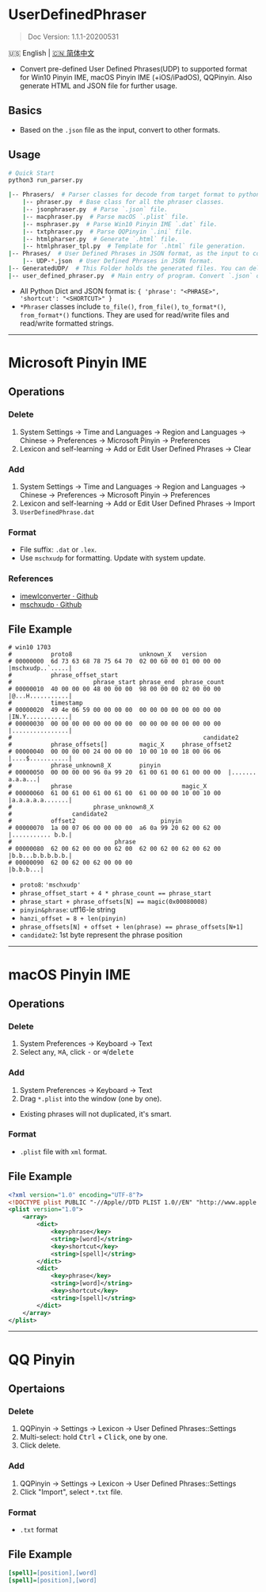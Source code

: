 # UserDefinedPhraser
> Doc Version: 1.1.1-20200531

🇺🇸 English | [🇨🇳 简体中文](README-CN.md)

* Convert pre-defined User Defined Phrases(UDP) to supported format for Win10 Pinyin IME, macOS Pinyin IME (+iOS/iPadOS), QQPinyin. Also generate HTML and JSON file for further usage.

## Basics
* Based on the `.json` file as the input, convert to other formats.

## Usage

```py
# Quick Start
python3 run_parser.py
```

```sh
|-- Phrasers/  # Parser classes for decode from target format to python dict and encode python dict to target format.
    |-- phraser.py  # Base class for all the phraser classes.
    |-- jsonphraser.py  # Parse `.json` file.
    |-- macphraser.py  # Parse macOS `.plist` file.
    |-- msphraser.py  # Parse Win10 Pinyin IME `.dat` file.
    |-- txtphraser.py  # Parse QQPinyin `.ini` file.
    |-- htmlpharser.py  # Generate `.html` file.
    |-- htmlphraser_tpl.py  # Template for `.html` file generation.
|-- Phrases/  # User Defined Phrases in JSON format, as the input to conversions.
    |-- UDP-*.json  # User Defined Phrases in JSON format.
|-- GeneratedUDP/  # This Folder holds the generated files. You can delete these files any time, they are not important.
|-- user_defined_phraser.py  # Main entry of program. Convert `.json` or `.toml` files to other formats.
```

* All Python Dict and JSON format is: `{ 'phrase': "<PHRASE>", 'shortcut': "<SHORTCUT>" }`
* `*Phraser` classes include `to_file()`, `from_file()`, `to_format*()`, `from_format*()` functions. They are used for read/write files and read/write formatted strings.

************

# Microsoft Pinyin IME
## Operations
### Delete
1. System Settings → Time and Languages → Region and Languages → Chinese → Preferences → Microsoft Pinyin → Preferences
2. Lexicon and self-learning → Add or Edit User Defined Phrases → Clear

### Add
1. System Settings → Time and Languages → Region and Languages → Chinese → Preferences → Microsoft Pinyin → Preferences
2. Lexicon and self-learning → Add or Edit User Defined Phrases → Import
3. `UserDefinedPhrase.dat`

### Format
* File suffix: `.dat` or `.lex`.
* Use `mschxudp` for formatting. Update with system update.

### References
* [imewlconverter · Github](https://github.com/studyzy/imewlconverter/tree/V2.3)
* [mschxudp · Github](https://github.com/hhggit/mschxudp)

## File Example
```
# win10 1703
#           proto8                   unknown_X   version
# 00000000  6d 73 63 68 78 75 64 70  02 00 60 00 01 00 00 00  |mschxudp..`.....|
#           phrase_offset_start
#                       phrase_start phrase_end  phrase_count
# 00000010  40 00 00 00 48 00 00 00  98 00 00 00 02 00 00 00  |@...H...........|
#           timestamp
# 00000020  49 4e 06 59 00 00 00 00  00 00 00 00 00 00 00 00  |IN.Y............|
# 00000030  00 00 00 00 00 00 00 00  00 00 00 00 00 00 00 00  |................|
#                                                      candidate2
#           phrase_offsets[]         magic_X     phrase_offset2
# 00000040  00 00 00 00 24 00 00 00  10 00 10 00 18 00 06 06  |....$...........|
#           phrase_unknown8_X        pinyin
# 00000050  00 00 00 00 96 0a 99 20  61 00 61 00 61 00 00 00  |....... a.a.a...|
#           phrase                               magic_X
# 00000060  61 00 61 00 61 00 61 00  61 00 00 00 10 00 10 00  |a.a.a.a.a.......|
#                       phrase_unknown8_X
#                 candidate2
#           offset2                        pinyin
# 00000070  1a 00 07 06 00 00 00 00  a6 0a 99 20 62 00 62 00  |........... b.b.|
#                             phrase
# 00000080  62 00 62 00 00 00 62 00  62 00 62 00 62 00 62 00  |b.b...b.b.b.b.b.|
# 00000090  62 00 62 00 62 00 00 00                           |b.b.b...|
```

* `proto8`: `'mschxudp'`
* `phrase_offset_start + 4 * phrase_count == phrase_start`
* `phrase_start + phrase_offsets[N] == magic(0x00080008)`
* `pinyin&phrase`: utf16-le string
* `hanzi_offset = 8 + len(pinyin)`
* `phrase_offsets[N] + offset + len(phrase) == phrase_offsets[N+1]`
* `candidate2`: 1st byte represent the phrase position

************

# macOS Pinyin IME
## Operations
### Delete

1. System Preferences → Keyboard → Text
2. Select any, <kbd>⌘</kbd><kbd>A</kbd>, click <kbd>-</kbd> or <kbd>⌫</kbd>/<kbd>delete</kbd>

### Add
1. System Preferences → Keyboard → Text
2. Drag `*.plist` into the window (one by one).

* Existing phrases will not duplicated, it's smart.

### Format
* `.plist` file with `xml` format.


## File Example
```xml
<?xml version="1.0" encoding="UTF-8"?>
<!DOCTYPE plist PUBLIC "-//Apple//DTD PLIST 1.0//EN" "http://www.apple.com/DTDs/PropertyList-1.0.dtd"><?xml version="1.0" ?>
<plist version="1.0">
    <array>
        <dict>
            <key>phrase</key>
            <string>[word]</string>
            <key>shortcut</key>
            <string>[spell]</string>
        </dict>
        <dict>
            <key>phrase</key>
            <string>[word]</string>
            <key>shortcut</key>
            <string>[spell]</string>
        </dict>
    </array>
</plist>
```

************

# QQ Pinyin
## Opertaions
### Delete
1. QQPinyin → Settings → Lexicon → User Defined Phrases::Settings
2. Multi-select: hold <kbd>Ctrl</kbd> + <kbd>Click</kbd>, one by one.
3. Click delete.

### Add
1. QQPinyin → Settings → Lexicon → User Defined Phrases::Settings
2. Click "Import", select `*.txt` file.

### Format
* `.txt` format

## File Example
```ini
[spell]=[position],[word]
[spell]=[position],[word]
```
